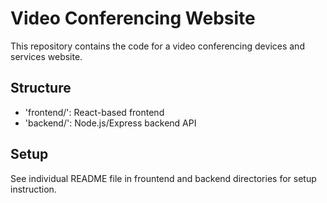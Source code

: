 # Video Conferencing Website

This repository contains the code for a video conferencing devices and services website.

## Structure
- \'frontend/\': React-based frontend
- \'backend/\': Node.js/Express backend API

## Setup
See individual README file in frountend and backend directories for setup instruction.
